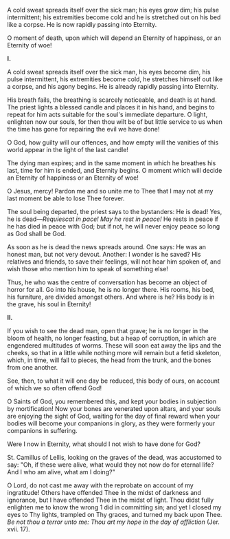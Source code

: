 
A cold sweat spreads itself over the sick man; his eyes grow dim; his pulse intermittent; his extremities become cold and he is stretched out on his bed like a corpse. He is now rapidly passing into Eternity.

O moment of death, upon which will depend an Eternity of happiness, or an Eternity of woe!

**I\.**

A cold sweat spreads itself over the sick man, his eyes become dim, his pulse intermittent, his extremities become cold, he stretches himself out like a corpse, and his agony begins. He is already rapidly passing into Eternity.

His breath fails, the breathing is scarcely noticeable, and death is at hand. The priest lights a blessed candle and places it in his hand, and begins to repeat for him acts suitable for the soul\'s immediate departure. O light, enlighten now our souls, for then thou wilt be of but little service to us when the time has gone for repairing the evil we have done!

O God, how guilty will our offences, and how empty will the vanities of this world appear in the light of the last candle!

The dying man expires; and in the same moment in which he breathes his last, time for him is ended, and Eternity begins. O moment which will decide an Eternity of happiness or an Eternity of woe!

O Jesus, mercy! Pardon me and so unite me to Thee that I may not at my last moment be able to lose Thee forever.

The soul being departed, the priest says to the bystanders: He is dead! Yes, he is dead—*Requiescat in pace! May he rest in peace!* He rests in peace if he has died in peace with God; but if not, he will never enjoy peace so long as God shall be God.

As soon as he is dead the news spreads around. One says: He was an honest man, but not very devout. Another: I wonder is he saved? His relatives and friends, to save their feelings, will not hear him spoken of, and wish those who mention him to speak of something else!

Thus, he who was the centre of conversation has become an object of horror for all. Go into his house, he is no longer there. His rooms, his bed, his furniture, are divided amongst others. And where is he? His body is in the grave, his soul in Eternity!

**II\.**

If you wish to see the dead man, open that grave; he is no longer in the bloom of health, no longer feasting, but a heap of corruption, in which are engendered multitudes of worms. These will soon eat away the lips and the cheeks, so that in a little while nothing more will remain but a fetid skeleton, which, in time, will fall to pieces, the head from the trunk, and the bones from one another.

See, then, to what it will one day be reduced, this body of ours, on account of which we so often offend God!

O Saints of God, you remembered this, and kept your bodies in subjection by mortification! Now your bones are venerated upon altars, and your souls are enjoying the sight of God, waiting for the day of final reward when your bodies will become your companions in glory, as they were formerly your companions in suffering.

Were I now in Eternity, what should I not wish to have done for God?

St. Camillus of Lellis, looking on the graves of the dead, was accustomed to say: \"Oh, if these were alive, what would they not now do for eternal life? And I who am alive, what am I doing?\"

O Lord, do not cast me away with the reprobate on account of my ingratitude! Others have offended Thee in the midst of darkness and ignorance, but I have offended Thee in the midst of light. Thou didst fully enlighten me to know the wrong 1 did in committing sin; and yet I closed my eyes to Thy lights, trampled on Thy graces, and turned my back upon Thee. *Be not thou a terror unto me: Thou art my hope in the day of affliction* (Jer. xvii. 17).

